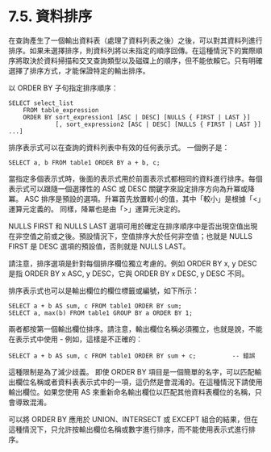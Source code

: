 # 7.5. 資料排序

在查詢產生了一個輸出資料表（處理了資料列表之後）之後，可以對其資料列進行排序。如果未選擇排序，則資料列將以未指定的順序回傳。在這種情況下的實際順序將取決於資料掃描和交叉查詢類型以及磁碟上的順序，但不能依賴它。只有明確選擇了排序方式，才能保證特定的輸出排序。

以 ORDER BY 子句指定排序順序：

```text
SELECT select_list
    FROM table_expression
    ORDER BY sort_expression1 [ASC | DESC] [NULLS { FIRST | LAST }]
             [, sort_expression2 [ASC | DESC] [NULLS { FIRST | LAST }] ...]
```

排序表示式可以在查詢的資料列表中有效的任何表示式。 一個例子是：

```text
SELECT a, b FROM table1 ORDER BY a + b, c;
```

當指定多個表示式時，後面的表示式用於前面表示式都相同的資料進行排序。每個表示式可以跟隨一個選擇性的 ASC 或 DESC 關鍵字來設定排序方向為升冪或降冪。 ASC 排序是預設的選項。升冪首先放置較小的值，其中「較小」是根據「&lt;」運算元定義的。 同樣，降冪也是由「&gt;」運算元決定的。

NULLS FIRST 和 NULLS LAST 選項可用於確定在排序順序中是否出現空值出現在非空值之前或之後。預設情況下，空值排序大於任何非空值；也就是 NULLS FIRST 是 DESC 選項的預設值，否則就是 NULLS LAST。

請注意，排序選項是針對每個排序欄位獨立考慮的。例如 ORDER BY x, y DESC 是指 ORDER BY x ASC, y DESC，它與 ORDER BY x DESC, y DESC 不同。

排序表示式也可以是輸出欄位的欄位標籤或編號，如下所示：

```text
SELECT a + b AS sum, c FROM table1 ORDER BY sum;
SELECT a, max(b) FROM table1 GROUP BY a ORDER BY 1;
```

兩者都按第一個輸出欄位排序。請注意，輸出欄位名稱必須獨立，也就是說，不能在表示式中使用 - 例如，這樣是不正確的：

```text
SELECT a + b AS sum, c FROM table1 ORDER BY sum + c;          -- 錯誤
```

這種限制是為了減少歧義。 即使 ORDER BY 項目是一個簡單的名字，可以匹配輸出欄位名稱或者資料表表示式中的一項，這仍然是會混淆的。在這種情況下請使用輸出欄位。如果您使用 AS 來重新命名輸出欄位以匹配其他資料表欄位的名稱，只會導致混淆。

可以將 ORDER BY 應用於 UNION、INTERSECT 或 EXCEPT 組合的結果，但在這種情況下，只允許按輸出欄位名稱或數字進行排序，而不能使用表示式進行排序。


